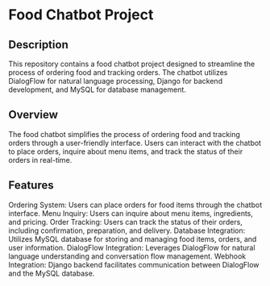 # Food Chatbot Project

## Description

This repository contains a food chatbot project designed to streamline the process of ordering food and tracking orders. The chatbot utilizes DialogFlow for natural language processing, Django for backend development, and MySQL for database management.

## Overview

The food chatbot simplifies the process of ordering food and tracking orders through a user-friendly interface. Users can interact with the chatbot to place orders, inquire about menu items, and track the status of their orders in real-time.

## Features

Ordering System: Users can place orders for food items through the chatbot interface.
Menu Inquiry: Users can inquire about menu items, ingredients, and pricing.
Order Tracking: Users can track the status of their orders, including confirmation, preparation, and delivery.
Database Integration: Utilizes MySQL database for storing and managing food items, orders, and user information.
DialogFlow Integration: Leverages DialogFlow for natural language understanding and conversation flow management.
Webhook Integration: Django backend facilitates communication between DialogFlow and the MySQL database.
